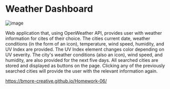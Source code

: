 # Weather Dashboard

![image](https://user-images.githubusercontent.com/80925456/129381184-1b7bbc02-bef5-4c09-a8f1-150dc47de193.png)

Web application that, using OpenWeather API, provides user with weather information for cites of their choice. The cities current date, weather conditions (in the form of an icon), temperature, wind speed, humidity, and UV Index are provided. The UV Index element changes color depending on UV severity. The city's weather conditions (also an icon), wind speed, and humidity, are also provided for the next five days. All searched cities are stored and displayed as buttons on the page. Clicking any of the previously searched cities will provide the user with the relevant information again.

https://bmore-creative.github.io/Homework-06/
